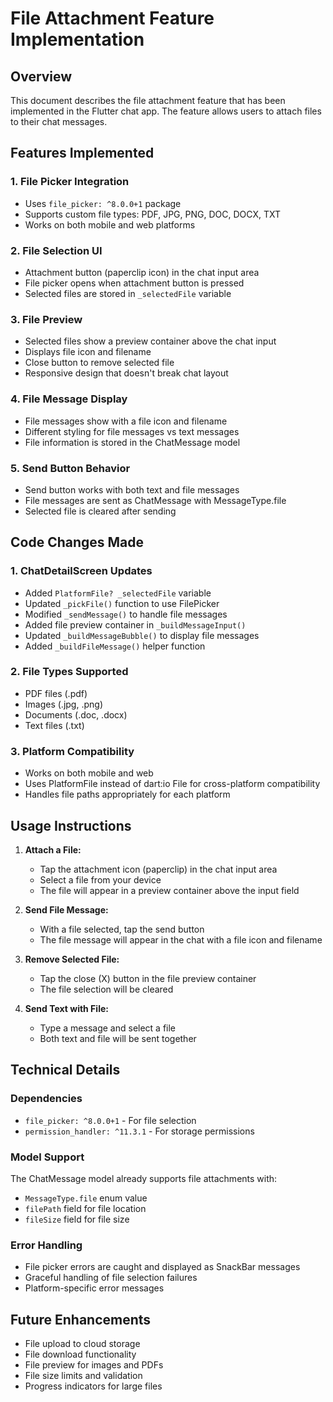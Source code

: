 # File Attachment Feature Implementation

## Overview
This document describes the file attachment feature that has been implemented in the Flutter chat app. The feature allows users to attach files to their chat messages.

## Features Implemented

### 1. File Picker Integration
- Uses `file_picker: ^8.0.0+1` package
- Supports custom file types: PDF, JPG, PNG, DOC, DOCX, TXT
- Works on both mobile and web platforms

### 2. File Selection UI
- Attachment button (paperclip icon) in the chat input area
- File picker opens when attachment button is pressed
- Selected files are stored in `_selectedFile` variable

### 3. File Preview
- Selected files show a preview container above the chat input
- Displays file icon and filename
- Close button to remove selected file
- Responsive design that doesn't break chat layout

### 4. File Message Display
- File messages show with a file icon and filename
- Different styling for file messages vs text messages
- File information is stored in the ChatMessage model

### 5. Send Button Behavior
- Send button works with both text and file messages
- File messages are sent as ChatMessage with MessageType.file
- Selected file is cleared after sending

## Code Changes Made

### 1. ChatDetailScreen Updates
- Added `PlatformFile? _selectedFile` variable
- Updated `_pickFile()` function to use FilePicker
- Modified `_sendMessage()` to handle file messages
- Added file preview container in `_buildMessageInput()`
- Updated `_buildMessageBubble()` to display file messages
- Added `_buildFileMessage()` helper function

### 2. File Types Supported
- PDF files (.pdf)
- Images (.jpg, .png)
- Documents (.doc, .docx)
- Text files (.txt)

### 3. Platform Compatibility
- Works on both mobile and web
- Uses PlatformFile instead of dart:io File for cross-platform compatibility
- Handles file paths appropriately for each platform

## Usage Instructions

1. **Attach a File:**
   - Tap the attachment icon (paperclip) in the chat input area
   - Select a file from your device
   - The file will appear in a preview container above the input field

2. **Send File Message:**
   - With a file selected, tap the send button
   - The file message will appear in the chat with a file icon and filename

3. **Remove Selected File:**
   - Tap the close (X) button in the file preview container
   - The file selection will be cleared

4. **Send Text with File:**
   - Type a message and select a file
   - Both text and file will be sent together

## Technical Details

### Dependencies
- `file_picker: ^8.0.0+1` - For file selection
- `permission_handler: ^11.3.1` - For storage permissions

### Model Support
The ChatMessage model already supports file attachments with:
- `MessageType.file` enum value
- `filePath` field for file location
- `fileSize` field for file size

### Error Handling
- File picker errors are caught and displayed as SnackBar messages
- Graceful handling of file selection failures
- Platform-specific error messages

## Future Enhancements
- File upload to cloud storage
- File download functionality
- File preview for images and PDFs
- File size limits and validation
- Progress indicators for large files
